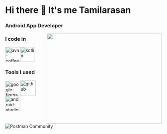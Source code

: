 # Hi there 👋 It's me Tamilarasan

### Android App Developer
<img align="right" width="370" height="290" src="https://i.pinimg.com/originals/47/f0/34/47f0342cec72b800463bf003eac1257e.gif">
     
### I code in
<img width="48" height="48" src="https://img.icons8.com/color/48/java-coffee-cup-logo--v1.png" alt="java-coffee-cup-logo--v1"/><img width="48" height="48" src="https://img.icons8.com/color/48/kotlin.png" alt="kotlin"/>

### Tools I  used
<img width="48" height="48" src="https://img.icons8.com/color/48/google-firebase-console.png" alt="google-firebase-console"/><img width="50" height="50" src="https://img.icons8.com/ios-filled/50/github.png" alt="github"/><img width="48" height="48" src="https://img.icons8.com/color/48/android-studio--v3.png" alt="android-studio--v3"/><img id="site-logo" class="logo-big" src="https://us1.discourse-cdn.com/getpostman/original/2X/f/f5d14a3d8749083c5c3cc184fe20db5576f80752.svg" alt="Postman Community">
